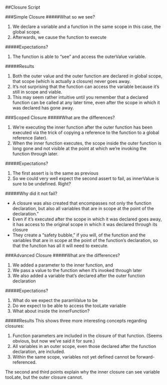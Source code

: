 ##Closure Script

###Simple Closure
#####What so we see?
1. We declare a variable and a function in the same scope in this case, the global scope. 
2. Afterwards, we cause the function to execute

#####Expectations?
1. The function is able to “see” and access the outerValue variable.

#####Results
1. Both the outer value and the outer function are declared in global scope, that scope (which is actually a closure) never goes away.
2. It’s not surprising that the function can access the variable because it’s still in scope and viable.
3. This may seem rather intuitive until you remember that a declared function can be called at any later time, even after the scope in which it was declared has gone away.


###Scoped Closure
#####What are the differences?
1. We’re executing the inner function after the outer function has been executed via the trick of copying a reference to the function to a global reference (later).
2. When the inner function executes, the scope inside the outer function is long gone and not visible at the point at which we’re invoking the function through later.

#####Expectations?
1. The first assert is is the same as previous
2. So we could very well expect the second assert to fail, as innerValue is sure to be undefined. Right?


#####Why did it not fail?
* A closure was also created that encompasses not only the function declaration, but also all variables that are in scope at the point of the declaration.”
* Even if it’s executed after the scope in which it was declared goes away, it has access to the original scope in which it was declared through its closure
* They create a “safety bubble,” if you will, of the function and the variables that are in scope at the point of the function’s declaration, so that the function has all it will need to execute.

###Advanced Closure
#####What are the differences?
1. We added a parameter to the inner function, and 
2. We pass a value to the function when it’s invoked through later
3. We also added a variable that’s declared after the outer function declaration

#####Expectations?
1. What do we expect the paramValue to be
2. Do we expect to be able to access the tooLate variable
3. What about inside the innerFunction?

#####Results
This shows three more interesting concepts regarding closures:

1. Function parameters are included in the closure of that function. (Seems obvious, but now we’ve said it for sure.)
2. All variables in an outer scope, even those declared after the function declaration, are included.
3. Within the same scope, variables not yet defined cannot be forward-referenced.


The second and third points explain why the inner closure can see variable tooLate, but the outer closure cannot.